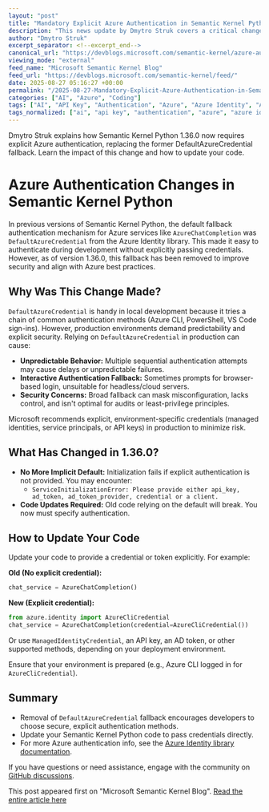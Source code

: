 ```yaml
---
layout: "post"
title: "Mandatory Explicit Azure Authentication in Semantic Kernel Python 1.36.0"
description: "This news update by Dmytro Struk covers a critical change in the Semantic Kernel Python SDK: removal of the DefaultAzureCredential fallback starting with version 1.36.0. Developers must now explicitly specify authentication credentials for Azure-related services, aligning with security best practices and Azure guidelines. The update details reasons for the change, outlines common errors, and provides code examples for correct implementation."
author: "Dmytro Struk"
excerpt_separator: <!--excerpt_end-->
canonical_url: "https://devblogs.microsoft.com/semantic-kernel/azure-authentication-changes-in-semantic-kernel-python/"
viewing_mode: "external"
feed_name: "Microsoft Semantic Kernel Blog"
feed_url: "https://devblogs.microsoft.com/semantic-kernel/feed/"
date: 2025-08-27 05:16:27 +00:00
permalink: "/2025-08-27-Mandatory-Explicit-Azure-Authentication-in-Semantic-Kernel-Python-1360.html"
categories: ["AI", "Azure", "Coding"]
tags: ["AI", "API Key", "Authentication", "Azure", "Azure Identity", "Azure SDK", "AzureChatCompletion", "AzureCliCredential", "Coding", "Credential Management", "DefaultAzureCredential", "ManagedIdentityCredential", "News", "Python", "Security Best Practices", "Semantic Kernel", "Service Principal"]
tags_normalized: ["ai", "api key", "authentication", "azure", "azure identity", "azure sdk", "azurechatcompletion", "azureclicredential", "coding", "credential management", "defaultazurecredential", "managedidentitycredential", "news", "python", "security best practices", "semantic kernel", "service principal"]
---
```


Dmytro Struk explains how Semantic Kernel Python 1.36.0 now requires explicit Azure authentication, replacing the former DefaultAzureCredential fallback. Learn the impact of this change and how to update your code.<!--excerpt_end-->

# Azure Authentication Changes in Semantic Kernel Python

In previous versions of Semantic Kernel Python, the default fallback authentication mechanism for Azure services like `AzureChatCompletion` was `DefaultAzureCredential` from the Azure Identity library. This made it easy to authenticate during development without explicitly passing credentials. However, as of version 1.36.0, this fallback has been removed to improve security and align with Azure best practices.

## Why Was This Change Made?

`DefaultAzureCredential` is handy in local development because it tries a chain of common authentication methods (Azure CLI, PowerShell, VS Code sign-ins). However, production environments demand predictability and explicit security. Relying on `DefaultAzureCredential` in production can cause:

- **Unpredictable Behavior:** Multiple sequential authentication attempts may cause delays or unpredictable failures.
- **Interactive Authentication Fallback:** Sometimes prompts for browser-based login, unsuitable for headless/cloud servers.
- **Security Concerns:** Broad fallback can mask misconfiguration, lacks control, and isn't optimal for audits or least-privilege principles.

Microsoft recommends explicit, environment-specific credentials (managed identities, service principals, or API keys) in production to minimize risk.

## What Has Changed in 1.36.0?

- **No More Implicit Default:** Initialization fails if explicit authentication is not provided. You may encounter:
  - `ServiceInitializationError: Please provide either api_key, ad_token, ad_token_provider, credential or a client.`
- **Code Updates Required:** Old code relying on the default will break. You now must specify authentication.

## How to Update Your Code

Update your code to provide a credential or token explicitly. For example:

**Old (No explicit credential):**

```python
chat_service = AzureChatCompletion()
```

**New (Explicit credential):**

```python
from azure.identity import AzureCliCredential
chat_service = AzureChatCompletion(credential=AzureCliCredential())
```

Or use `ManagedIdentityCredential`, an API key, an AD token, or other supported methods, depending on your deployment environment.

Ensure that your environment is prepared (e.g., Azure CLI logged in for `AzureCliCredential`).

## Summary

- Removal of `DefaultAzureCredential` fallback encourages developers to choose secure, explicit authentication methods.
- Update your Semantic Kernel Python code to pass credentials directly.
- For more Azure authentication info, see the [Azure Identity library documentation](https://learn.microsoft.com/en-us/python/api/overview/azure/identity-readme?view=azure-python).

If you have questions or need assistance, engage with the community on [GitHub discussions](https://github.com/microsoft/semantic-kernel/discussions).

This post appeared first on "Microsoft Semantic Kernel Blog". [Read the entire article here](https://devblogs.microsoft.com/semantic-kernel/azure-authentication-changes-in-semantic-kernel-python/)
